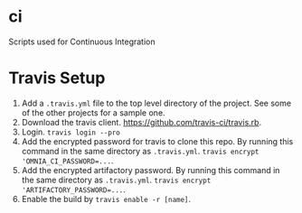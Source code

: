 ci
==

Scripts used for Continuous Integration


Travis Setup
============

1. Add a `.travis.yml` file to the top level directory of the project. See some of the other projects for a sample one.
1. Download the travis client. https://github.com/travis-ci/travis.rb.
1. Login. `travis login --pro`
1. Add the encrypted password for travis to clone this repo. By running this command in the same directory as `.travis.yml`. `travis encrypt 'OMNIA_CI_PASSWORD=...`.
1. Add the encrypted artifactory password. By running this command in the same directory as `.travis.yml`. `travis encrypt 'ARTIFACTORY_PASSWORD=...`.
1. Enable the build by `travis enable -r [name]`.
